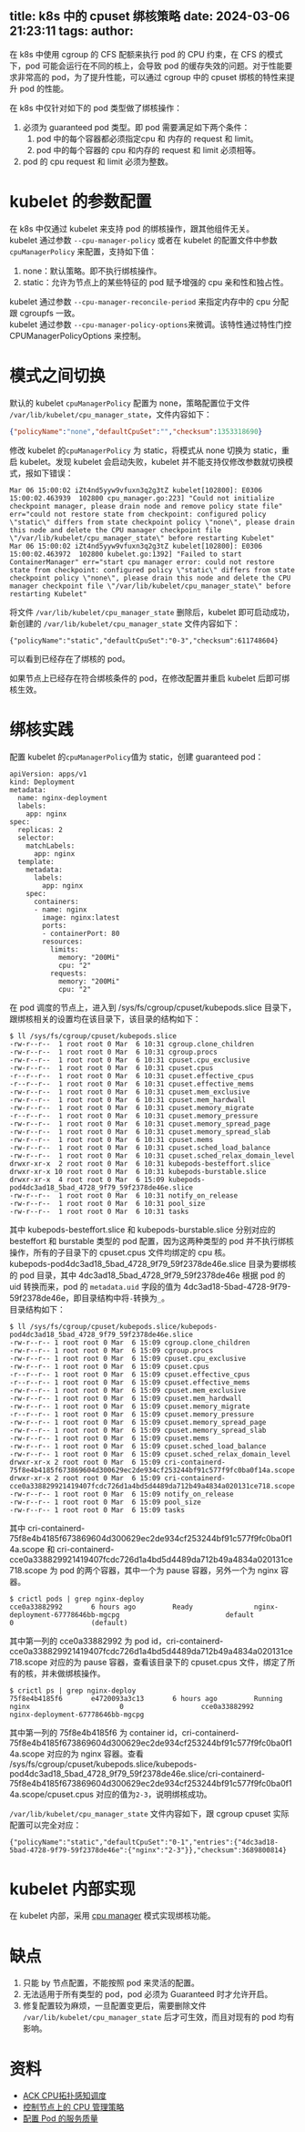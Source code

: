 title: k8s 中的 cpuset 绑核策略
date: 2024-03-06 21:23:11
tags:
author:
---
在 k8s 中使用 cgroup 的 CFS 配额来执行 pod 的 CPU 约束，在 CFS 的模式下，pod 可能会运行在不同的核上，会导致 pod 的缓存失效的问题。对于性能要求非常高的 pod，为了提升性能，可以通过 cgroup 中的 cpuset 绑核的特性来提升 pod 的性能。

在 k8s 中仅针对如下的 pod 类型做了绑核操作：
1. 必须为 guaranteed pod 类型。即 pod 需要满足如下两个条件：
   1. pod 中的每个容器都必须指定cpu 和 内存的 request 和 limit。
   2. pod 中的每个容器的 cpu 和内存的 request 和 limit 必须相等。
2. pod 的 cpu request 和 limit 必须为整数。

# kubelet 的参数配置
在 k8s 中仅通过 kubelet 来支持 pod 的绑核操作，跟其他组件无关。<br />kubelet 通过参数 `--cpu-manager-policy` 或者在 kubelet 的配置文件中参数`cpuManagerPolicy` 来配置，支持如下值：

1. none：默认策略。即不执行绑核操作。
2. static：允许为节点上的某些特征的 pod 赋予增强的 cpu 亲和性和独占性。

kubelet 通过参数 `--cpu-manager-reconcile-period` 来指定内存中的 cpu 分配跟 cgroupfs 一致。<br />kubelet 通过参数 `--cpu-manager-policy-options`来微调。该特性通过特性门控 CPUManagerPolicyOptions 来控制。

# 模式之间切换
默认的 kubelet `cpuManagerPolicy` 配置为 none，策略配置位于文件 `/var/lib/kubelet/cpu_manager_state`，文件内容如下：
```json
{"policyName":"none","defaultCpuSet":"","checksum":1353318690}
```
修改 kubelet 的`cpuManagerPolicy` 为 static，将模式从 none 切换为 static，重启 kubelet。发现 kubelet 会启动失败，kubelet 并不能支持仅修改参数就切换模式，报如下错误：
```
Mar 06 15:00:02 iZt4nd5yyw9vfuxn3q2g3tZ kubelet[102800]: E0306 15:00:02.463939  102800 cpu_manager.go:223] "Could not initialize checkpoint manager, please drain node and remove policy state file" err="could not restore state from checkpoint: configured policy \"static\" differs from state checkpoint policy \"none\", please drain this node and delete the CPU manager checkpoint file \"/var/lib/kubelet/cpu_manager_state\" before restarting Kubelet"
Mar 06 15:00:02 iZt4nd5yyw9vfuxn3q2g3tZ kubelet[102800]: E0306 15:00:02.463972  102800 kubelet.go:1392] "Failed to start ContainerManager" err="start cpu manager error: could not restore state from checkpoint: configured policy \"static\" differs from state checkpoint policy \"none\", please drain this node and delete the CPU manager checkpoint file \"/var/lib/kubelet/cpu_manager_state\" before restarting Kubelet"
```
将文件 `/var/lib/kubelet/cpu_manager_state` 删除后，kubelet 即可启动成功，新创建的 `/var/lib/kubelet/cpu_manager_state` 文件内容如下：
```
{"policyName":"static","defaultCpuSet":"0-3","checksum":611748604}
```
可以看到已经存在了绑核的 pod。

如果节点上已经存在符合绑核条件的 pod，在修改配置并重启 kubelet 后即可绑核生效。

# 绑核实践
配置 kubelet 的`cpuManagerPolicy`值为 static，创建 guaranteed pod：
```
apiVersion: apps/v1
kind: Deployment
metadata:
  name: nginx-deployment
  labels:
    app: nginx
spec:
  replicas: 2
  selector:
    matchLabels:
      app: nginx
  template:
    metadata:
      labels:
        app: nginx
    spec:
      containers:
      - name: nginx
        image: nginx:latest
        ports:
        - containerPort: 80
        resources:
          limits:
            memory: "200Mi"
            cpu: "2"
          requests:
            memory: "200Mi"
            cpu: "2"
```
在 pod 调度的节点上，进入到 /sys/fs/cgroup/cpuset/kubepods.slice 目录下，跟绑核相关的设置均在该目录下，该目录的结构如下：
```
$ ll /sys/fs/cgroup/cpuset/kubepods.slice
-rw-r--r--  1 root root 0 Mar  6 10:31 cgroup.clone_children
-rw-r--r--  1 root root 0 Mar  6 10:31 cgroup.procs
-rw-r--r--  1 root root 0 Mar  6 10:31 cpuset.cpu_exclusive
-rw-r--r--  1 root root 0 Mar  6 10:31 cpuset.cpus
-r--r--r--  1 root root 0 Mar  6 10:31 cpuset.effective_cpus
-r--r--r--  1 root root 0 Mar  6 10:31 cpuset.effective_mems
-rw-r--r--  1 root root 0 Mar  6 10:31 cpuset.mem_exclusive
-rw-r--r--  1 root root 0 Mar  6 10:31 cpuset.mem_hardwall
-rw-r--r--  1 root root 0 Mar  6 10:31 cpuset.memory_migrate
-r--r--r--  1 root root 0 Mar  6 10:31 cpuset.memory_pressure
-rw-r--r--  1 root root 0 Mar  6 10:31 cpuset.memory_spread_page
-rw-r--r--  1 root root 0 Mar  6 10:31 cpuset.memory_spread_slab
-rw-r--r--  1 root root 0 Mar  6 10:31 cpuset.mems
-rw-r--r--  1 root root 0 Mar  6 10:31 cpuset.sched_load_balance
-rw-r--r--  1 root root 0 Mar  6 10:31 cpuset.sched_relax_domain_level
drwxr-xr-x  2 root root 0 Mar  6 10:31 kubepods-besteffort.slice
drwxr-xr-x 10 root root 0 Mar  6 10:31 kubepods-burstable.slice
drwxr-xr-x  4 root root 0 Mar  6 15:09 kubepods-pod4dc3ad18_5bad_4728_9f79_59f2378de46e.slice
-rw-r--r--  1 root root 0 Mar  6 10:31 notify_on_release
-rw-r--r--  1 root root 0 Mar  6 10:31 pool_size
-rw-r--r--  1 root root 0 Mar  6 10:31 tasks
```
其中 kubepods-besteffort.slice 和 kubepods-burstable.slice 分别对应的 besteffort 和 burstable 类型的 pod 配置，因为这两种类型的 pod 并不执行绑核操作，所有的子目录下的 cpuset.cpus 文件均绑定的 cpu 核。<br />kubepods-pod4dc3ad18_5bad_4728_9f79_59f2378de46e.slice 目录为要绑核的 pod 目录，其中 4dc3ad18_5bad_4728_9f79_59f2378de46e 根据 pod 的 uid 转换而来，pod 的 `metadata.uid` 字段的值为 4dc3ad18-5bad-4728-9f79-59f2378de46e，即目录结构中将`-`转换为`_`。<br />目录结构如下：
```
$ ll /sys/fs/cgroup/cpuset/kubepods.slice/kubepods-pod4dc3ad18_5bad_4728_9f79_59f2378de46e.slice
-rw-r--r-- 1 root root 0 Mar  6 15:09 cgroup.clone_children
-rw-r--r-- 1 root root 0 Mar  6 15:09 cgroup.procs
-rw-r--r-- 1 root root 0 Mar  6 15:09 cpuset.cpu_exclusive
-rw-r--r-- 1 root root 0 Mar  6 15:09 cpuset.cpus
-r--r--r-- 1 root root 0 Mar  6 15:09 cpuset.effective_cpus
-r--r--r-- 1 root root 0 Mar  6 15:09 cpuset.effective_mems
-rw-r--r-- 1 root root 0 Mar  6 15:09 cpuset.mem_exclusive
-rw-r--r-- 1 root root 0 Mar  6 15:09 cpuset.mem_hardwall
-rw-r--r-- 1 root root 0 Mar  6 15:09 cpuset.memory_migrate
-r--r--r-- 1 root root 0 Mar  6 15:09 cpuset.memory_pressure
-rw-r--r-- 1 root root 0 Mar  6 15:09 cpuset.memory_spread_page
-rw-r--r-- 1 root root 0 Mar  6 15:09 cpuset.memory_spread_slab
-rw-r--r-- 1 root root 0 Mar  6 15:09 cpuset.mems
-rw-r--r-- 1 root root 0 Mar  6 15:09 cpuset.sched_load_balance
-rw-r--r-- 1 root root 0 Mar  6 15:09 cpuset.sched_relax_domain_level
drwxr-xr-x 2 root root 0 Mar  6 15:09 cri-containerd-75f8e4b4185f673869604d300629ec2de934cf253244bf91c577f9fc0ba0f14a.scope
drwxr-xr-x 2 root root 0 Mar  6 15:09 cri-containerd-cce0a338829921419407fcdc726d1a4bd5d4489da712b49a4834a020131ce718.scope
-rw-r--r-- 1 root root 0 Mar  6 15:09 notify_on_release
-rw-r--r-- 1 root root 0 Mar  6 15:09 pool_size
-rw-r--r-- 1 root root 0 Mar  6 15:09 tasks
```
其中 cri-containerd-75f8e4b4185f673869604d300629ec2de934cf253244bf91c577f9fc0ba0f14a.scope 和 cri-containerd-cce0a338829921419407fcdc726d1a4bd5d4489da712b49a4834a020131ce718.scope 为 pod 的两个容器，其中一个为 pause 容器，另外一个为 nginx 容器。

```
$ crictl pods | grep nginx-deploy
cce0a33882992       6 hours ago         Ready               nginx-deployment-67778646bb-mgcpg                          default             0                   (default)
```
其中第一列的 cce0a33882992 为 pod id，cri-containerd-cce0a338829921419407fcdc726d1a4bd5d4489da712b49a4834a020131ce718.scope 对应的为 pause 容器，查看该目录下的 cpuset.cpus 文件，绑定了所有的核，并未做绑核操作。

```
$ crictl ps | grep nginx-deploy
75f8e4b4185f6       e4720093a3c13       6 hours ago         Running             nginx                      0                   cce0a33882992       nginx-deployment-67778646bb-mgcpg
```
其中第一列的 75f8e4b4185f6 为 container id，cri-containerd-75f8e4b4185f673869604d300629ec2de934cf253244bf91c577f9fc0ba0f14a.scope 对应的为 nginx 容器。查看 /sys/fs/cgroup/cpuset/kubepods.slice/kubepods-pod4dc3ad18_5bad_4728_9f79_59f2378de46e.slice/cri-containerd-75f8e4b4185f673869604d300629ec2de934cf253244bf91c577f9fc0ba0f14a.scope/cpuset.cpus 对应的值为`2-3`，说明绑核成功。

`/var/lib/kubelet/cpu_manager_state` 文件内容如下，跟 cgroup cpuset 实际配置可以完全对应：
```
{"policyName":"static","defaultCpuSet":"0-1","entries":{"4dc3ad18-5bad-4728-9f79-59f2378de46e":{"nginx":"2-3"}},"checksum":3689800814}
```

# kubelet 内部实现
在 kubelet 内部，采用 [cpu manager](https://github.com/kubernetes/kubernetes/blob/master/pkg/kubelet/cm/cpumanager/cpu_manager.go) 模式实现绑核功能。

# 缺点

1. 只能 by 节点配置，不能按照 pod 来灵活的配置。
2. 无法适用于所有类型的 pod，pod 必须为 Guaranteed 时才允许开启。
3. 修复配置较为麻烦，一旦配置变更后，需要删除文件 `/var/lib/kubelet/cpu_manager_state` 后才可生效，而且对现有的 pod 均有影响。

# 资料

- [ACK CPU拓扑感知调度](https://www.alibabacloud.com/help/zh/ack/ack-managed-and-ack-dedicated/user-guide/topology-aware-cpu-scheduling)
- [控制节点上的 CPU 管理策略](https://v1-25.docs.kubernetes.io/zh-cn/docs/tasks/administer-cluster/cpu-management-policies/)
- [配置 Pod 的服务质量](https://kubernetes.io/zh-cn/docs/tasks/configure-pod-container/quality-service-pod/)